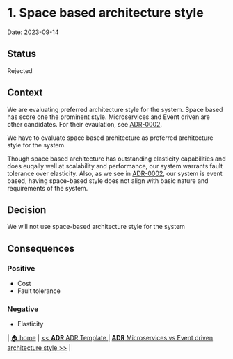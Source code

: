 # 1. Space based architecture style

Date: 2023-09-14

## Status

Rejected

## Context

We are evaluating preferred architecture style for the system. Space based has score one the prominent style. Microservices and Event driven are other candidates. For their evaulation, see [ADR-0002](/doc/adr/0002-arch-style-microservices-vs-event-driven.md). 

We have to evaluate space based architecture as preferred architecture style for the system.

Though space based architecture has outstanding elasticity capabilities and does euqally well at scalability and performance, our system warrants fault tolerance over elasticity. Also, as we see in [ADR-0002](/doc/adr/0002-arch-style-microservices-vs-event-driven.md), our system is event based, having space-based style does not align with basic nature and requirements of the system. 

## Decision

We will not use space-based architecture style for the system

## Consequences

### Positive

- Cost
- Fault tolerance

### Negative

- Elasticity

| [🏠 home](../../README.md#adr) | [<< **ADR** ADR Template ](./0000-adr-template.md) | [**ADR** Microservices vs Event driven architecture style >>](./0002-arch-style-microservices-vs-event-driven.md) |